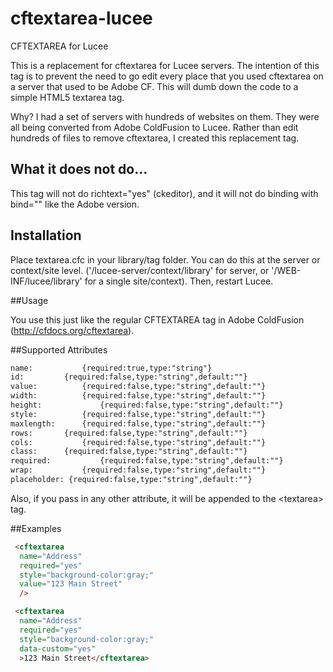 # cftextarea-lucee
CFTEXTAREA for Lucee

This is a replacement for cftextarea for Lucee servers. The intention of this tag is to prevent the need to go edit every place that you used cftextarea on a server that used to be Adobe CF. This will dumb down the code to a simple HTML5 textarea tag.

Why? I had a set of servers with hundreds of websites on them. They were all being converted from Adobe ColdFusion to Lucee. Rather than edit hundreds of files to remove cftextarea, I created this replacement tag.

## What it does not do...

This tag will not do richtext="yes" (ckeditor), and it will not do binding with bind="" like the Adobe version.

## Installation

Place textarea.cfc in your library/tag folder. You can do this at the server or context/site level. ('/lucee-server/context/library' for server, or '/WEB-INF/lucee/library' for a single site/context). Then, restart Lucee.

##Usage

You use this just like the regular CFTEXTAREA tag in Adobe ColdFusion (http://cfdocs.org/cftextarea).

##Supported Attributes
```html
name:			{required:true,type:"string"}
id:      	{required:false,type:"string",default:""}
value: 			{required:false,type:"string",default:""}
width: 			{required:false,type:"string",default:""} 
height:  			{required:false,type:"string",default:""}	
style: 			{required:false,type:"string",default:""}
maxlength: 		{required:false,type:"string",default:""}	
rows: 		{required:false,type:"string",default:""}
cols: 			{required:false,type:"string",default:""}		
class: 		{required:false,type:"string",default:""}	
required: 			{required:false,type:"string",default:""}	
wrap: 			{required:false,type:"string",default:""}
placeholder: {required:false,type:"string",default:""} 
```

Also, if you pass in any other attribute, it will be appended to the &lt;textarea&gt; tag.

##Examples
```html
 <cftextarea 
  name="Address"
  required="yes"
  style="background-color:gray;"
  value="123 Main Street"
  />
```
```html
 <cftextarea 
  name="Address"
  required="yes"
  style="background-color:gray;"
  data-custom="yes"
  >123 Main Street</cftextarea>
```
